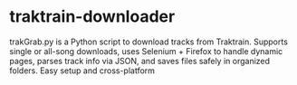# traktrain-downloader
trakGrab.py is a Python script to download tracks from Traktrain. Supports single or all-song downloads, uses Selenium + Firefox to handle dynamic pages, parses track info via JSON, and saves files safely in organized folders. Easy setup and cross-platform
